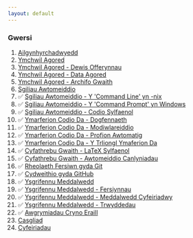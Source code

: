 ```yaml
---
layout: default
---
```


### Gwersi

1. [Ailgynhyrchadwyedd](/ailgynhyrchadwyedd/)
2. [Ymchwil Agored](/ymchwilagored/)
3. [Ymchwil Agored - Dewis Offerynnau](/ymchwilagored/dewisofferynnau/)
4. [Ymchwil Agored - Data Agored](/ymchwilagored/dataagored/)
5. [Ymchwil Agored - Archifo Gwaith](/ymchwilagored/archifo/)
6. [Sgiliau Awtomeiddio](/awtomeiddio/)
7. &#x2705; [Sgiliau Awtomeiddio - Y 'Command Line' yn -nix](/awtomeiddio/commandline/)
8. &#x2705; [Sgiliau Awtomeiddio - Y 'Command Prompt' yn Windows](/awtomeiddio/commandprompt/)
9. &#x2705; [Sgiliau Awtomeiddio - Codio Sylfaenol](/awtomeiddio/codio/)
10. &#x2705; [Ymarferion Codio Da - Dogfennaeth](/ymarferionda/dogfennaeth/)
11. &#x2705; [Ymarferion Codio Da - Modiwlareiddio](/ymarferionda/modiwlareiddio/)
12. &#x2705; [Ymarferion Codio Da - Profion Awtomatig](/ymarferionda/profion/)
13. &#x2705; [Ymarferion Codio Da - Y Trliongl Ymaferion Da](/ymarferionda/triongl/)
14. &#x2705; [Cyfathrebu Gwaith - LaTeX Sylfaenol](/cyfathrebu/latex/)
15. &#x2705; [Cyfathrebu Gwaith - Awtomeiddio Canlyniadau](/cyfathrebu/awtomeiddio/)
16. &#x2705; [Rheolaeth Fersiwn gyda Git](/rheolaethfersiwn/)
17. &#x2705; [Cydweithio gyda GitHub](/cydweithio/)
18. &#x2705; [Ysgrifennu Meddalwedd](/meddalwedd/)
19. &#x2705; [Ysgrifennu Meddalwedd - Fersiynnau](/meddalwedd/fersiynnau/)
20. &#x2705; [Ysgrifennu Meddalwedd - Meddalwedd Cyfeiriadwy](/meddalwedd/cyfeirio/)
21. &#x2705; [Ysgrifennu Meddalwedd - Trwyddedau](/meddalwedd/trwyddedau/)
22. &#x2705; [Awgrymiadau Cryno Eraill](/awgrymiadau/)
23. [Casgliad](/casgliad/)
24. [Cyfeiriadau](/cyfeiriadau/)